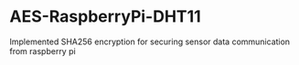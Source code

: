 # AES-RaspberryPi-DHT11
Implemented SHA256 encryption for securing sensor data communication from raspberry pi
